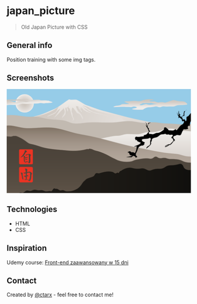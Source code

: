 # japan_picture
> Old Japan Picture with CSS

## General info
Position training with some img tags.

## Screenshots
![Example screenshot](./img/Screenshot.png)

## Technologies
* HTML
* CSS

## Inspiration
Udemy course: [Front-end zaawansowany w 15 dni](https://www.udemy.com/share/100pOSBUcbcVxUQnw=/)

## Contact
Created by [@ctarx](https://linuxrocks.online/@ctarx) - feel free to contact me!
